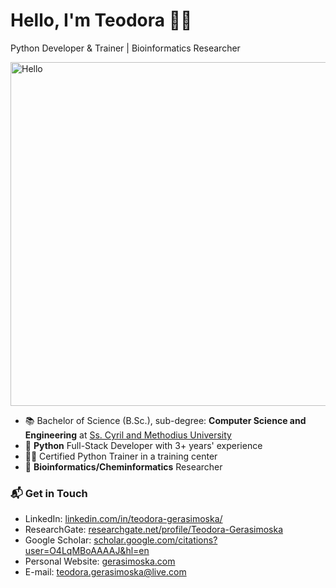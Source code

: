 # Hello, I'm Teodora 👩‍💻

Python Developer & Trainer | Bioinformatics Researcher

<img src="https://media.giphy.com/media/ASd0Ukj0y3qMM/giphy.gif" href="https://media.giphy.com/media/ASd0Ukj0y3qMM/giphy.gif" alt="Hello"  width="550"/><br> 

- 📚 Bachelor of Science (B.Sc.), sub-degree: **Computer Science and Engineering** at [Ss. Cyril and Methodius University](https://www.finki.ukim.mk/en)
- 🐍 **Python** Full-Stack Developer with 3+ years' experience
- 👩‍🏫 Certified Python Trainer in a training center
- 🧬 **Bioinformatics/Cheminformatics** Researcher

### 📬 Get in Touch

- LinkedIn: [linkedin.com/in/teodora-gerasimoska/][linkedin]
- ResearchGate: [researchgate.net/profile/Teodora-Gerasimoska][researchgate]
- Google Scholar: [scholar.google.com/citations?user=O4LqMBoAAAAJ&hl=en][scholargoogle]
- Personal Website: [gerasimoska.com][site]
- E-mail: teodora.gerasimoska@live.com

[linkedin]: https://linkedin.com/in/teodora-gerasimoska/
[researchgate]: https://researchgate.net/profile/Teodora-Gerasimoska
[scholargoogle]: https://scholar.google.com/citations?user=O4LqMBoAAAAJ&hl=en
[site]: https://gerasimoska.com
